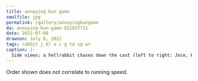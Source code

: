 ```yaml
---
title: annoying bun game
smolfile: jpg
permalink: /gallery/annoyingbungame
da: annoying-bun-game-921837711
date: 2022-07-08
drawnon: July 8, 2022
tags: rabbit j kl a c g ta sq wr
caption: |-
  Side views; a hellrabbit chases down the cast (left to right: Joce, Kay Lin, Addison, Caleb, Gary, the accountant, and Sequitur). To the far right, White Rabbit yields a bat and holds out a hand in a (perhaps futile) attempt to stop this madness. All rendered in a lineless flat color style based loosely on the <a href="https://goose.game/" class="ext">untitled goose game</a>.
---
```

Order shown does not correlate to running speed.
